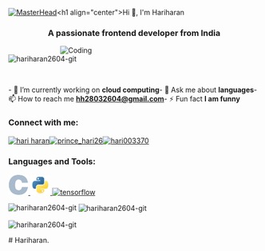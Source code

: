 [![MasterHead](https://camo.githubusercontent.com/129463490889ef4c7bcdfaeb4afa3f6e93b223ead98b5021b175085440da90e2/68747470733a2f2f692e726564642e69742f6e38616777367a32736d7962312e676966)]([https://rishavchanda.io](https://www.youtube.com/redirect?event=video_description&redir_token=QUFFLUhqa3Y5dWxCN05TVEUtbDhRaDRvV1J4REtZNzFjd3xBQ3Jtc0tsQ3ZObmM0STdGUk5yQVZTMUZobVZpREVBbURRaHpxdnlBYi1ZOEdqaENrNnY1U1luRC1kdFhXSXFRZDREQk11dkJWN2xseGVsbHdscEdYRWNTSXhOVFc0ODZLRmNtcy1ONW55UE1sTTdkckdSTkkyaw&q=https%3A%2F%2Frishavchanda.io%2F&v=G-EGDH50hGE))<h1 align="center">Hi 👋, I'm Hariharan</h1><h3 align="center">A passionate frontend developer from India</h3><img align="right" alt="Coding" width="400" src="https://cdn.dribbble.com/users/1162077/screenshots/3848914/programmer.gif"><p align="left"> <img src="https://komarev.com/ghpvc/?username=hariharan2604-git&label=Profile%20views&color=0e75b6&style=flat" alt="hariharan2604-git" /> </p><p align="left"> <a href="https://twitter.com/" target="blank"><img src="https://img.shields.io/twitter/follow/?logo=twitter&style=for-the-badge" alt="" /></a> </p>- 🔭 I’m currently working on **cloud computing**- 💬 Ask me about **languages**- 📫 How to reach me **hh28032604@gmail.com**- ⚡ Fun fact **I am funny**<h3 align="left">Connect with me:</h3><p align="left"><a href="https://linkedin.com/in/hari haran" target="blank"><img align="center" src="https://raw.githubusercontent.com/rahuldkjain/github-profile-readme-generator/master/src/images/icons/Social/linked-in-alt.svg" alt="hari haran" height="30" width="40" /></a><a href="https://instagram.com/prince_hari26" target="blank"><img align="center" src="https://raw.githubusercontent.com/rahuldkjain/github-profile-readme-generator/master/src/images/icons/Social/instagram.svg" alt="prince_hari26" height="30" width="40" /></a><a href="https://discord.gg/hari003370" target="blank"><img align="center" src="https://raw.githubusercontent.com/rahuldkjain/github-profile-readme-generator/master/src/images/icons/Social/discord.svg" alt="hari003370" height="30" width="40" /></a></p><h3 align="left">Languages and Tools:</h3><p align="left"> <a href="https://www.cprogramming.com/" target="_blank" rel="noreferrer"> <img src="https://raw.githubusercontent.com/devicons/devicon/master/icons/c/c-original.svg" alt="c" width="40" height="40"/> </a> <a href="https://www.python.org" target="_blank" rel="noreferrer"> <img src="https://raw.githubusercontent.com/devicons/devicon/master/icons/python/python-original.svg" alt="python" width="40" height="40"/> </a> <a href="https://www.tensorflow.org" target="_blank" rel="noreferrer"> <img src="https://www.vectorlogo.zone/logos/tensorflow/tensorflow-icon.svg" alt="tensorflow" width="40" height="40"/> </a> </p><p><img align="left" src="https://github-readme-stats.vercel.app/api/top-langs?username=hariharan2604-git&show_icons=true&locale=en&layout=compact" alt="hariharan2604-git" /></p><p>&nbsp;<img align="center" src="https://github-readme-stats.vercel.app/api?username=hariharan2604-git&show_icons=true&locale=en" alt="hariharan2604-git" /></p><p><img align="center" src="https://github-readme-streak-stats.herokuapp.com/?user=hariharan2604-git&" alt="hariharan2604-git" /></p># Hariharan.
